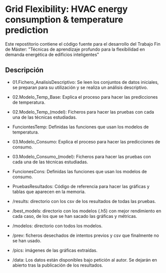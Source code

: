 # Grid Flexibility: HVAC energy consumption & temperature prediction

Este repostitorio contiene el código fuente para el desarrollo del Trabajo Fin de Máster: "Técnicas de aprendizaje profundo para la flexibilidad en demanda energética de edificios inteligentes"

## Descripción

- 01.Fichero_AnalisisDescriptivo: Se leen los conjuntos de datos iniciales, se preparan para su utilización y se realiza un análisis descriptivo.

- 02.Modelo_Temp_Base: Explica el proceso para hacer las predicciones de temperatura.

- 02.Modelo_Temp_(model): Ficheros para hacer las pruebas con cada una de las técnicas estudiadas.

- FunciontesTemp: Definidas las funciones que usan los modelos de temperatura.

- 03.Modelo_Consumo: Explica el proceso para hacer las predicciones de consumo.

- 03.Modelo_Consumo_(model): Ficheros para hacer las pruebas con cada una de las técnicas estudiadas.

- FuncionesCons: Definidas las funciones que usan los modelos de consumo.

- PruebasResultados: Código de referencia para hacer las gráficas y tablas que aparecen en la memoria.

- /results: directorio con los csv de los resultados de todas las pruebas.

- /best_models: directorio con los modelos (.h5) con mejor rendimiento en cada caso, de los que se han sacado las gráficas y métricas.

- /modelos: directorio con todos los modelos.

- /prev: ficheros desechados de intentos previos y csv que finalmente no se han usado.

- /pics: imágenes de las gráficas extraídas.

- /data: Los datos están disponibles bajo petición al autor. Se dejarán en abierto tras la publicación de los resultados.

